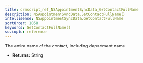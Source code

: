 ```yaml
---
title: crmscript_ref_NSAppointmentSyncData_GetContactFullName
description: NSAppointmentSyncData.GetContactFullName()
intellisense: NSAppointmentSyncData.GetContactFullName
sortOrder: 1058
keywords: GetContactFullName()
so.topic: reference
---
```



The entire name of the contact, including department name



* **Returns:** String


